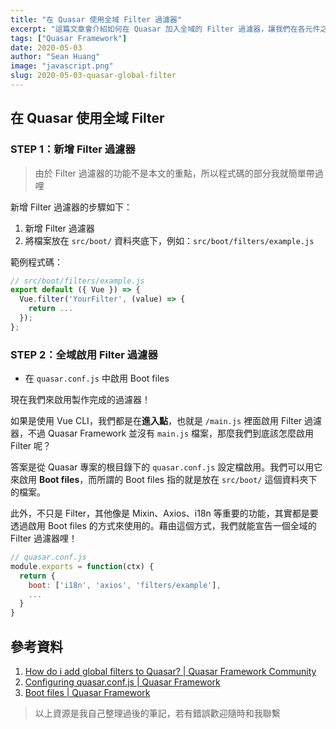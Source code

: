 ```yaml
---
title: "在 Quasar 使用全域 Filter 過濾器"
excerpt: "這篇文章會介紹如何在 Quasar 加入全域的 Filter 過濾器，讓我們在各元件之中都能直接使用過濾器。"
tags: ["Quasar Framework"]
date: 2020-05-03
author: "Sean Huang"
image: "javascript.png"
slug: 2020-05-03-quasar-global-filter
---
```


## 在 Quasar 使用全域 Filter

### STEP 1：新增 Filter 過濾器

> 由於 Filter 過濾器的功能不是本文的重點，所以程式碼的部分我就簡單帶過哩

新增 Filter 過濾器的步驟如下：

1. 新增 Filter 過濾器
2. 將檔案放在 `src/boot/` 資料夾底下，例如：`src/boot/filters/example.js`

範例程式碼：

```javascript
// src/boot/filters/example.js
export default ({ Vue }) => {
  Vue.filter('YourFilter', (value) => {
    return ...
  });
};
```

### STEP 2：全域啟用 Filter 過濾器

- 在 `quasar.conf.js` 中啟用 Boot files

現在我們來啟用製作完成的過濾器！

如果是使用 Vue CLI，我們都是在**進入點**，也就是 `/main.js` 裡面啟用 Filter 過濾器，不過 Quasar Framework 並沒有 `main.js` 檔案，那麼我們到底該怎麼啟用 Filter 呢？

答案是從 Quasar 專案的根目錄下的 `quasar.conf.js` 設定檔啟用。我們可以用它來啟用 **Boot files**，而所謂的 Boot files 指的就是放在 `src/boot/` 這個資料夾下的檔案。

此外，不只是 Filter，其他像是 Mixin、Axios、i18n 等重要的功能，其實都是要透過啟用 Boot files 的方式來使用的。藉由這個方式，我們就能宣告一個全域的 Filter 過濾器哩！

```javascript
// quasar.conf.js
module.exports = function(ctx) {
  return {
    boot: ['i18n', 'axios', 'filters/example'],
    ...
  }
}
```

## 參考資料

1. [How do i add global filters to Quasar? | Quasar Framework Community](https://forum.quasar-framework.org/topic/5540/how-do-i-add-global-filters-to-quasar)
2. [Configuring quasar.conf.js | Quasar Framework](https://quasar.dev/quasar-cli/quasar-conf-js#Introduction)
3. [Boot files | Quasar Framework](https://quasar.dev/quasar-cli/cli-documentation/boot-files#Introduction)

> 以上資源是我自己整理過後的筆記，若有錯誤歡迎隨時和我聯繫
